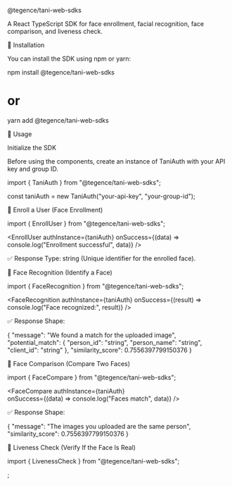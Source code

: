 
@tegence/tani-web-sdks

A React TypeScript SDK for face enrollment, facial recognition, face comparison, and liveness check.

📌 Installation

You can install the SDK using npm or yarn:

npm install @tegence/tani-web-sdks
# or
yarn add @tegence/tani-web-sdks

🚀 Usage

Initialize the SDK

Before using the components, create an instance of TaniAuth with your API key and group ID.

import { TaniAuth } from "@tegence/tani-web-sdks";

const taniAuth = new TaniAuth("your-api-key", "your-group-id");

🔹 Enroll a User (Face Enrollment)

import { EnrollUser } from "@tegence/tani-web-sdks";

<EnrollUser
  authInstance={taniAuth}
  onSuccess={(data) => console.log("Enrollment successful", data)}
/>

✅ Response Type: string (Unique identifier for the enrolled face).

🔹 Face Recognition (Identify a Face)

import { FaceRecognition } from "@tegence/tani-web-sdks";

<FaceRecognition
  authInstance={taniAuth}
  onSuccess={(result) => console.log("Face recognized:", result)}
/>

✅ Response Shape:

{
    "message": "We found a match for the uploaded image",
    "potential_match": {
        "person_id": "string",
        "person_name": "string",
        "client_id": "string"
    },
    "similarity_score": 0.7556397799150376
}

🔹 Face Comparison (Compare Two Faces)

import { FaceCompare } from "@tegence/tani-web-sdks";

<FaceCompare
  authInstance={taniAuth}  
  onSuccess={(data) => console.log("Faces match", data)}
/>

✅ Response Shape:

{
    "message": "The images you uploaded are the same person",
    "similarity_score": 0.7556397799150376
}

🔹 Liveness Check (Verify If the Face Is Real)

import { LivenessCheck } from "@tegence/tani-web-sdks";

<LivenessCheck />;

